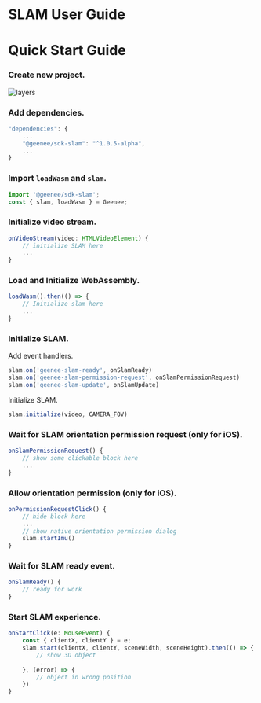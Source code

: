 # SLAM User Guide

# Quick Start Guide

### Create new project.

![layers](https://www.notion.so/image/https%3A%2F%2Fs3-us-west-2.amazonaws.com%2Fsecure.notion-static.com%2Fe4a10ab0-6490-4c80-bb9d-777102dfff82%2Fui_layers.png?table=block&id=6e73d0d3-47d7-4a32-8472-04769a63eabc&width=5000&userId=c2d29741-1a3a-46ba-a21d-e17396bf5cae&cache=v2)

### Add dependencies.

```jsx
"dependencies": {
	...
	"@geenee/sdk-slam": "^1.0.5-alpha",
	...
}
```

### Import `loadWasm` and `slam`.

```jsx
import '@geenee/sdk-slam';
const { slam, loadWasm } = Geenee;
```

### Initialize video stream.

```jsx
onVideoStream(video: HTMLVideoElement) {
	// initialize SLAM here
	...
}
```

### Load and Initialize WebAssembly.

```jsx
loadWasm().then(() => {
	// Initialize slam here
	...
}
```

### Initialize SLAM.

Add event handlers.

```jsx
slam.on('geenee-slam-ready', onSlamReady)
slam.on('geenee-slam-permission-request', onSlamPermissionRequest)
slam.on('geenee-slam-update', onSlamUpdate)
```

Initialize SLAM.

```jsx
slam.initialize(video, CAMERA_FOV)
```

### Wait for SLAM orientation permission request (only for iOS).

```jsx
onSlamPermissionRequest() {
	// show some clickable block here
	...
}
```

### Allow orientation permission (only for iOS).

```jsx
onPermissionRequestClick() {
	// hide block here
	...
	// show native orientation permission dialog
	slam.startImu()
}
```

### Wait for SLAM ready event.

```jsx
onSlamReady() {
	// ready for work
}
```

### Start SLAM experience.

```jsx
onStartClick(e: MouseEvent) {
	const { clientX, clientY } = e;
	slam.start(clientX, clientY, sceneWidth, sceneHeight).then(() => {
		// show 3D object
		...
	}, (error) => {
		// object in wrong position
	})
}
```
